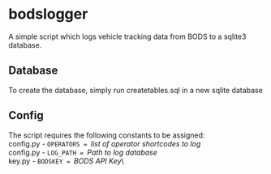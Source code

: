 # bodslogger

A simple script which logs vehicle tracking data from BODS to a sqlite3 database.

## Database
To create the database, simply run createtables.sql in a new sqlite database

## Config
The script requires the following constants to be assigned:\
config.py - `OPERATORS = `*list of operator shortcodes to log*\
config.py - `LOG_PATH = `*Path to log database*\
key.py - `BODSKEY = `*BODS API Key*\
